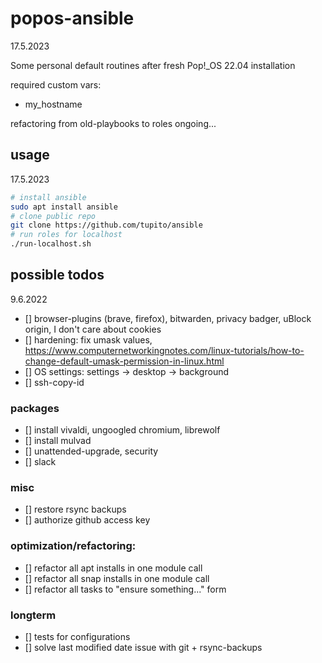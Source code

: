 # popos-ansible

17.5.2023

Some personal default routines after fresh Pop!_OS 22.04 installation

required custom vars:
* my_hostname

refactoring from old-playbooks to roles ongoing...

## usage 

17.5.2023

```bash
# install ansible
sudo apt install ansible
# clone public repo
git clone https://github.com/tupito/ansible
# run roles for localhost
./run-localhost.sh

```

## possible todos
9.6.2022


* [] browser-plugins (brave, firefox), bitwarden, privacy badger, uBlock origin, I don't care about cookies
* [] hardening: fix umask values, https://www.computernetworkingnotes.com/linux-tutorials/how-to-change-default-umask-permission-in-linux.html
* [] OS settings: settings -> desktop -> background
* [] ssh-copy-id

### packages
* [] install vivaldi, ungoogled chromium, librewolf
* [] install mulvad
* [] unattended-upgrade, security
* [] slack

### misc
* [] restore rsync backups
* [] authorize github access key

### optimization/refactoring:
* [] refactor all apt installs in one module call
* [] refactor all snap installs in one module call
* [] refactor all tasks to "ensure something..." form

### longterm
* [] tests for configurations
* [] solve last modified date issue with git + rsync-backups